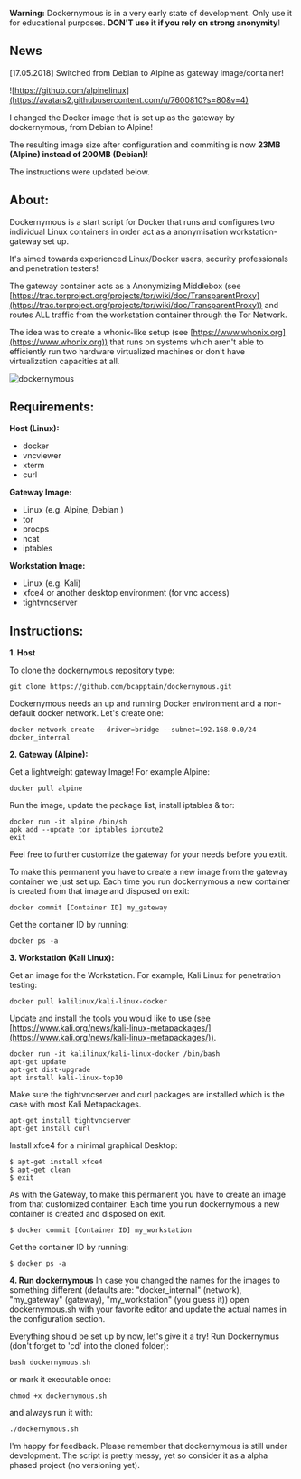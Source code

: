 ﻿**Warning:** 
Dockernymous is in a very early state of development. Only use it for educational purposes. 
**DON'T use it if you rely on strong anonymity**!

## News
[17.05.2018]
Switched from Debian to Alpine as gateway image/container!

![https://github.com/alpinelinux](https://avatars2.githubusercontent.com/u/7600810?s=80&v=4)

I changed the Docker image that is set up as the gateway by dockernymous, from Debian to Alpine!

The resulting image size after configuration and commiting is now **23MB (Alpine) instead of 200MB (Debian)**!

The instructions were updated below.

## **About:**

Dockernymous is a start script for Docker that runs and configures two individual Linux containers in order act as a anonymisation workstation-gateway set up.

It's aimed towards experienced Linux/Docker users, security professionals and penetration testers!

The gateway container acts as a Anonymizing Middlebox (see
[https://trac.torproject.org/projects/tor/wiki/doc/TransparentProxy](https://trac.torproject.org/projects/tor/wiki/doc/TransparentProxy)) and routes ALL traffic from the workstation container through the Tor Network.

The idea was to create a whonix-like setup (see [https://www.whonix.org](https://www.whonix.org)) that runs on
systems which aren't able to efficiently run two hardware virtualized machines or don't have virtualization capacities at all.


![dockernymous](https://raw.githubusercontent.com/wiki/bcapptain/dockernymous/images/dckrnms3.png?s=200)


## **Requirements:**

**Host (Linux):**
- docker
- vncviewer
- xterm
- curl

**Gateway Image:**
- Linux (e.g. Alpine, Debian )
- tor
- procps
- ncat
- iptables

**Workstation Image:**
 - Linux (e.g. Kali)
 - ‎xfce4 or another desktop environment (for vnc access) 
 - tightvncserver

## Instructions:

**1. Host**

To clone the dockernymous repository type:

    git clone https://github.com/bcapptain/dockernymous.git

Dockernymous needs an up and running Docker environment and a non-default docker network. Let's create one:

    docker network create --driver=bridge --subnet=192.168.0.0/24 docker_internal

**2. Gateway (Alpine):**

Get a lightweight gateway Image! For example Alpine:

    docker pull alpine

Run the image, update the package list, install iptables & tor:

    docker run -it alpine /bin/sh
    apk add --update tor iptables iproute2
    exit

Feel free to further customize the gateway for your needs before you extit.

To make this permanent you have to create a new image from the gateway container we just set up. Each time you run dockernymous a new container is created from that image and disposed on exit:

    docker commit [Container ID] my_gateway

Get the container ID by running:

    docker ps -a


**3. Workstation (Kali Linux):**

Get an image for the Workstation. For example, Kali Linux for penetration testing:

    docker pull kalilinux/kali-linux-docker

Update and install the tools you would like to use (see
[https://www.kali.org/news/kali-linux-metapackages/](https://www.kali.org/news/kali-linux-metapackages/)).

    docker run -it kalilinux/kali-linux-docker /bin/bash
    apt-get update
    apt-get dist-upgrade
    apt install kali-linux-top10

Make sure the tightvncserver and curl packages are installed which is the case with most Kali Metapackages.

    apt-get install tightvncserver
    apt-get install curl

Install xfce4 for a minimal graphical Desktop:

    $ apt-get install xfce4 
    $ apt-get clean
    $ exit

As with the Gateway, to make this permanent you have to create an image from that customized container. Each time you run dockernymous a new container is created and disposed on exit.

    $ docker commit [Container ID] my_workstation

Get the container ID by running:

    $ docker ps -a

**4. Run dockernymous**
In case you changed the names for the images to something different (defaults are: "docker_internal" (network), "my_gateway" (gateway), "my_workstation" (you guess it)) open dockernymous.sh with your favorite editor and update the actual names  in the configuration section.

Everything should be set up by now, let's give it a try!
Run Dockernymus (don't forget to 'cd' into the cloned folder):

    
    bash dockernymous.sh

 or mark it executable once:

    chmod +x dockernymous.sh 

and always run it with:

    ./dockernymous.sh


I'm happy for feedback. Please remember that dockernymous is still under development. The script is pretty messy, yet so consider it as a alpha phased project (no versioning yet).
